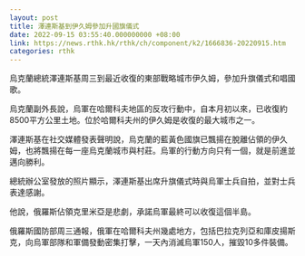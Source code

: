 ```yaml
---
layout: post
title: 澤連斯基到伊久姆參加升國旗儀式
date: 2022-09-15 03:55:40.000000000 +08:00
link: https://news.rthk.hk/rthk/ch/component/k2/1666836-20220915.htm
categories: rthk
---
```


烏克蘭總統澤連斯基周三到最近收復的東部戰略城市伊久姆，參加升旗儀式和唱國歌。

烏克蘭副外長說，烏軍在哈爾科夫地區的反攻行動中，自本月初以來，已收復約8500平方公里土地。位於哈爾科夫州的伊久姆是收復的最大城市之一。

澤連斯基在社交媒體發表聲明說，烏克蘭的藍黃色國旗已飄揚在脫離佔領的伊久姆，也將飄揚在每一座烏克蘭城市與村莊。烏軍的行動方向只有一個，就是前進並邁向勝利。

總統辦公室發放的照片顯示，澤連斯基出席升旗儀式時與烏軍士兵自拍，並對士兵表達感謝。

他說，俄羅斯佔領克里米亞是悲劇，承諾烏軍最終可以收復這個半島。

俄羅斯國防部周三通報，俄軍在哈爾科夫州幾處地方，包括巴拉克列亞和庫皮揚斯克，向烏軍部隊和軍備發動密集打擊，一天內消滅烏軍150人，摧毀10多件裝備。
